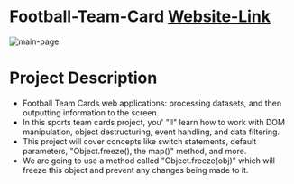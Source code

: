 # Football-Team-Card [Website-Link](https://kumarshivam04203.github.io/Football-Team-Card/)
![main-page](./image/Screenshot-2024-01-11-163834.png)

# Project Description
 * Football Team Cards web applications: processing datasets, and then outputting information to the screen.
 * In this sports team cards project, you' "ll" learn how to work with DOM manipulation, object destructuring, event handling, and data filtering.
 * This project will cover concepts like switch statements, default parameters, "Object.freeze(), the map()" method, and more.
 * We are going to use a method called "Object.freeze(obj)" which will freeze this object and prevent any changes being made to it.
